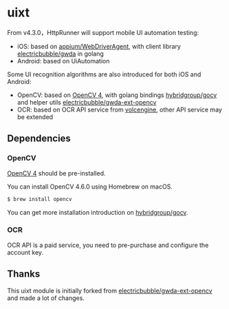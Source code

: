 # uixt

From v4.3.0，HttpRunner will support mobile UI automation testing:

- iOS: based on [appium/WebDriverAgent], with client library [electricbubble/gwda] in golang
- Android: based on UiAutomation

Some UI recognition algorithms are also introduced for both iOS and Android:

- OpenCV: based on [OpenCV 4], with golang bindings [hybridgroup/gocv] and helper utils [electricbubble/gwda-ext-opencv]
- OCR: based on OCR API service from [volcengine], other API service may be extended

## Dependencies

### OpenCV

[OpenCV 4] should be pre-installed.

You can install OpenCV 4.6.0 using Homebrew on macOS.

```bash
$ brew install opencv
```

You can get more installation introduction on [hybridgroup/gocv].

### OCR

OCR API is a paid service, you need to pre-purchase and configure the account key.

## Thanks

This uixt module is initially forked from [electricbubble/gwda-ext-opencv] and made a lot of changes.


[electricbubble/gwda-ext-opencv]: https://github.com/electricbubble/gwda-ext-opencv
[appium/WebDriverAgent]: https://github.com/appium/WebDriverAgent
[electricbubble/gwda]: https://github.com/electricbubble/gwda
[OpenCV 4]: https://opencv.org/
[hybridgroup/gocv]: https://github.com/hybridgroup/gocv
[volcengine]: https://www.volcengine.com/product/text-recognition
